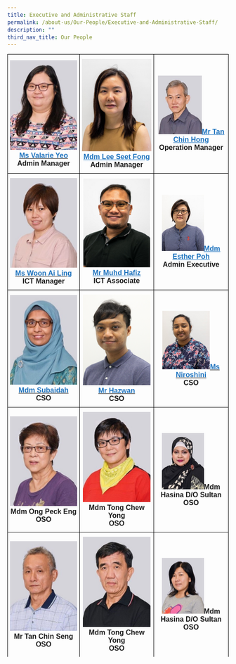```yaml
---
title: Executive and Administrative Staff
permalink: /about-us/Our-People/Executive-and-Administrative-Staff/
description: ""
third_nav_title: Our People
---
```

<style type="text/css">
.tg  {border-collapse:collapse;border-spacing:0;}
.tg td{border-color:black;border-style:solid;border-width:1px;font-family:Arial, sans-serif;font-size:16px;
  overflow:hidden;padding:10px 5px;word-break:normal;}
.tg th{border-color:black;border-style:solid;border-width:1px;font-family:Arial, sans-serif;font-size:14px;
  font-weight:normal;overflow:hidden;padding:10px 5px;word-break:normal;}
.tg .tg-f4yw{background-color:#FFF;text-align:center;vertical-align:middle}
.tg .tg-vgmr{background-color:#;text-align:center;vertical-align:middle}
</style>
<table class="tg">
<thead>
			<td colspan="2" class="tg-vgmr"><img style="width:100%" src="/images/About%20Us/Our%20People/Executive%20and%20Admin%20Staff/valarie_2021.jpg"><span style="font-weight:bold"><span style="font-weight:bold"><a rel="noopener noreferrer" target="_blank" href="mailto:yeo_hwee_khoo@moe.edu.sg"><span style="text-decoration;color:#1E73BE;background-color:transparent">Ms Valarie Yeo</span></a><br>Admin Manager
		 <td colspan="2" class="tg-vgmr"><img style="width:100%" src="/images/About%20Us/Our%20People/Executive%20and%20Admin%20Staff/SeetFong.jpg"><span style="font-weight:bold"><a rel="noopener noreferrer" target="_blank" href="mailto:lee_seet_fong@moe.edu.sg"><span style="text-decoration:underline;color:#1E73BE;background-color:transparent">Mdm Lee Seet Fong</span></a><br>Admin Manager
		<td colspan="2" class="tg-vgmr"><img style="width:63%" src="/images/About%20Us/Our%20People/Executive%20and%20Admin%20Staff/tan chin hong_2021.jpg"><span style="font-weight:bold"><a rel="noopener noreferrer" target="_blank" href="mailto:tan_chin_hong@moe.edu.sg"><span style="text-decoration:underline;color:#1E73BE;background-color:transparent">Mr Tan Chin Hong</span></a><br>Operation Manager
			<tr>
				<td colspan="2" class="tg-vgmr"><img style="width:100%" src="/images/About%20Us/Our%20People/Executive%20and%20Admin%20Staff/ai ling_2021.jpg"><span style="font-weight:bold"><span style="font-weight:bold"><a rel="noopener noreferrer" target="_blank" href="mailto:woon_ai_ling@moe.edu.sg"><span style="text-decoration;color:#1E73BE;background-color:transparent">Ms Woon Ai Ling</span></a><br>ICT Manager
		 <td colspan="2" class="tg-vgmr"><img style="width:96%" src="/images/About%20Us/Our%20People/Executive%20and%20Admin%20Staff/Hafiz_2021.jpg"><span style="font-weight:bold"><a rel="noopener noreferrer" target="_blank" href="mailto:muhammad_hafiz_mohamed_yasim@moe.edu.sg"><span style="text-decoration:underline;color:#1E73BE;background-color:transparent">Mr Muhd Hafiz</span></a><br>ICT Associate
		<td colspan="2" class="tg-vgmr"><img style="width:60%" src="/images/About%20Us/Our%20People/Executive%20and%20Admin%20Staff/EstherPoh_NewOrgChart.jpg"><span style="font-weight:bold"><a rel="noopener noreferrer" target="_blank" href="mailto:muhammad_hafiz_mohamed_yasim@moe.edu.sg"><span style="text-decoration:underline;color:#1E73BE;background-color:transparent">Mdm Esther Poh</span></a><br>Admin Executive
			<tr>
				<td colspan="2" class="tg-vgmr"><img style="width:100%" src="/images/About%20Us/Our%20People/Executive%20and%20Admin%20Staff/subaidah_2021.jpg"><span style="font-weight:bold"><span style="font-weight:bold"><a rel="noopener noreferrer" target="_blank" href="mailto:subaidah_syed_ahmad@moe.edu.sg_"><span style="text-decoration;color:#1E73BE;background-color:transparent">Mdm Subaidah</span></a><br>CSO
					<td colspan="2" class="tg-vgmr"><img style="width:98%" src="/images/About%20Us/Our%20People/Executive%20and%20Admin%20Staff/hazwan-2.png"><span style="font-weight:bold"><a rel="noopener noreferrer" target="_blank" href="mailto:muhammad_hazwan@moe.edu.sg"><span style="text-decoration;color:#1E73BE;background-color:transparent">Mr Hazwan</span></a><br>CSO
		 <td colspan="2" class="tg-vgmr"><img style="width:68%" src="/images/Niroshini.jpg"><span style="font-weight:bold"><a rel="noopener noreferrer" target="_blank" href="mailto:niroshini_srikumar@moe.edu.sg"><span style="text-decoration;color:#1E73BE;background-color:transparent">Ms Niroshini</a><br>CSO
					<tr>
				<td colspan="2" class="tg-vgmr"><img style="width:100%" src="/images/About%20Us/Our%20People/Executive%20and%20Admin%20Staff/ong_2021.jpg"><span style="font-weight:bold">Mdm Ong Peck Eng<br>OSO<td colspan="2" class="tg-vgmr"><img style="width:97%" src="/images/About%20Us/Our%20People/Executive%20and%20Admin%20Staff/yong_2021.jpg"><span style="font-weight:bold">Mdm Tong Chew Yong<br>OSO
		<td colspan="2" class="tg-vgmr"><img style="width:60%" src="/images/About%20Us/Our%20People/Executive%20and%20Admin%20Staff/hasina_2021.jpg"><span style="font-weight:bold">Mdm Hasina D/O Sultan<br>OSO
			<tr>	
				<td colspan="2" class="tg-vgmr"><img style="width:100%" src="/images/About%20Us/Our%20People/Executive%20and%20Admin%20Staff/tan_2021.jpg"><span style="font-weight:bold">Mr Tan Chin Seng<br>OSO<td colspan="2" class="tg-vgmr"><img style="width:97%" src="/images/About%20Us/Our%20People/Executive%20and%20Admin%20Staff/lee_2021.jpg"><span style="font-weight:bold">Mdm Tong Chew Yong<br>OSO
		<td colspan="2" class="tg-vgmr"><img style="width:60%" src="/images/About%20Us/Our%20People/Executive%20and%20Admin%20Staff/ai leng_2021.jpg"><span style="font-weight:bold">Mdm Hasina D/O Sultan<br>OSO
			<tr>
